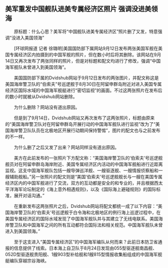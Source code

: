 ## 美军重发中国舰队进美专属经济区照片 强调没进美领海
　　原标题：什么心思？美军将“中国舰队进美专属经济区”照片删了又发，特意强调“没进入美国领海”

　　[环球网报道 记者 徐璐明]美国国防部下属网站9月12日发布两张美国军舰在美国专属经济区内拍摄到的中国军舰的照片，但在数小时后将其删除。该网站在9月14日又再次发布了两张同样的照片，但是对标题和配文均进行了修改，强调“中国海军舰队未曾进入到美国领海”。

　　美国国防部下属的Dvidshub网站于9月12日发布的两张图片，并配文称这是美国海岸警卫队的“伯索夫”号巡逻舰于8月30日在阿留申群岛附近对进入美国专属经济区国际水域的中国海军舰艇进行“密切监视”的画面。不过这两张照片在发布后的数小时就被从Dvidshub网站删除。

　　为什么删除？网站没有道出原因。

　　但是到了9月14日，Dvidshub网站又再次发布了这两张照片，标题由原来的“美国海岸警卫队对在阿留申群岛开展行动的中国海军舰队进行监视”改为了“美国海岸警卫队队员在北极地区开展行动期间保持警惕”，图片的配文也与之前发布的不一样。

　　为什么删了之后又发了出来？网站同样没有道出原因。

　　美方在此前发布的一张照片下方配文称：“美国海岸警卫队的‘伯索夫’号巡逻舰舰员对在阿留申群岛海岸附近、美国专属经济区内活动的中国海军舰船进行近距离监视。这支中国海军舰队包括一艘导弹巡洋舰、一艘驱逐舰、一艘情报侦察船和一艘辅助舰船。”另一张照片的配文则是“美国‘伯索夫’号巡逻舰舰长与一艘在美国专属经济区内的中国军舰进行了交流，双方的互动都是安全的和专业的，并且根据西太平洋海军论坛制定的《海上意外相遇规则》，以及《国际海上避碰规则》的国际标准，展开对话沟通。”

　　在重新发布这两张照片之后，Dvidshub网站将配文都统一成了以下内容：“美国海岸警卫队的‘伯索夫’号巡逻舰于白令海和北极地区的例行海上巡逻过程中，在美国专属经济区的国际水域发现了中国海军舰队并与其建立了无线电联系。美国海岸警卫队和中国海军之间的所有互动都符合国际法和相关规范。中国海军舰队未曾进入到美国领海。”

　　至于这支进入“美国专属经济区”的中国海军编队从何而来？此前日本防卫省通报的信息提供了线索。日本海上自卫队于8月24日发现由055型驱逐舰南昌舰、052D型驱逐舰贵阳舰、1艘903型补给舰和1艘815型情报收集船组成的中国海军舰艇编队穿越宗谷海峡。

